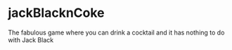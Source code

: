 # jackBlacknCoke
The fabulous game where you can drink a cocktail and it has nothing to do with Jack Black
